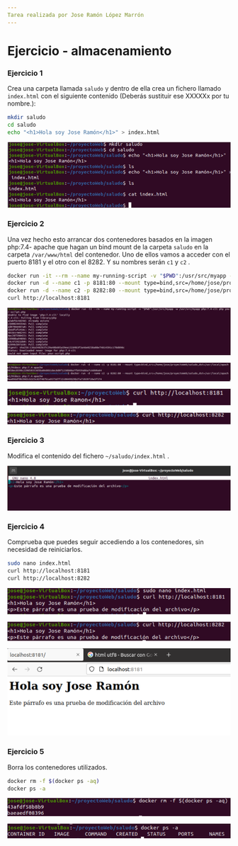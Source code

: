 ```yaml
---
Tarea realizada por Jose Ramón López Marrón
---
```


# Ejercicio - almacenamiento

### Ejercicio 1

Crea una carpeta llamada `saludo` y dentro de ella crea un fichero llamado `index.html` con el siguiente contenido (Deberás sustituir ese XXXXXx por tu nombre.):

```bash
mkdir saludo
cd saludo
echo "<h1>Hola soy Jose Ramón</h1>" > index.html
```

![image-20220118202931727](Ejercicio-Almacenamiento.assets/image-20220118202931727.png)

### Ejercicio 2

 Una vez hecho esto arrancar dos contenedores basados en la imagen php:7.4- apache que hagan un bind mount de la carpeta `saludo` en la carpeta `/var/www/html` del contenedor. Uno de ellos vamos a acceder con el puerto 8181 y el otro con el 8282. Y su nombres serán `c1` y `c2` .

```bash
docker run -it --rm --name my-running-script -v "$PWD":/usr/src/myapp -w /usr/src/myapp php:7.4-apache php your-script.php
docker run -d --name c1 -p 8181:80 --mount type=bind,src=/home/jose/proyectoWeb/saludo,dst=/var/www/html/ php:7.4-apache
docker run -d --name c2 -p 8282:80 --mount type=bind,src=/home/jose/proyectoWeb/saludo,dst=/var/www/html/ php:7.4-apache
curl http://localhost:8181
```

![image-20220118205846351](Ejercicio-Almacenamiento.assets/image-20220118205846351.png)

![image-20220120175615457](Ejercicio-Almacenamiento.assets/image-20220120175615457.png)

![image-20220126162236757](Ejercicio-Almacenamiento.assets/image-20220126162236757.png)

![image-20220127175600951](Ejercicio-Almacenamiento.assets/image-20220127175600951.png)

### Ejercicio 3

Modifica el contenido del fichero `~/saludo/index.html` .

![image-20220126162424463](Ejercicio-Almacenamiento.assets/image-20220126162424463.png)

### Ejercicio 4

Comprueba que puedes seguir accediendo a los contenedores, sin necesidad de reiniciarlos.

```bash
sudo nano index.html
curl http://localhost:8181
curl http://localhost:8282
```

![image-20220126162509435](Ejercicio-Almacenamiento.assets/image-20220126162509435.png)

![image-20220127175649955](Ejercicio-Almacenamiento.assets/image-20220127175649955.png)

![image-20220127181146419](Ejercicio-Almacenamiento.assets/image-20220127181146419.png)

### Ejercicio 5

Borra los contenedores utilizados.

```bash
docker rm -f $(docker ps -aq)
docker ps -a
```

![image-20220127175727787](Ejercicio-Almacenamiento.assets/image-20220127175727787.png)

![image-20220127171056832](Ejercicio-Almacenamiento.assets/image-20220127171056832.png)
